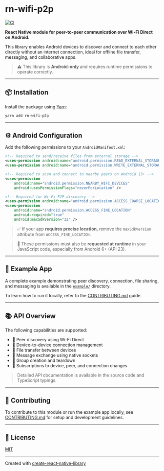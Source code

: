 # rn-wifi-p2p

[![CI](https://github.com/matheus-caldeira/rn-wifi-p2p/actions/workflows/ci.yml/badge.svg)](https://github.com/matheus-caldeira/rn-wifi-p2p/actions/workflows/ci.yml)

**React Native module for peer-to-peer communication over Wi-Fi Direct on Android.**

This library enables Android devices to discover and connect to each other directly without an internet connection, ideal for offline file transfer, messaging, and collaborative apps.

> ⚠️ This library is **Android-only** and requires runtime permissions to operate correctly.

---

## 📦 Installation

Install the package using [Yarn](https://yarnpkg.com):

```bash
yarn add rn-wifi-p2p
```

---

## ⚙️ Android Configuration

Add the following permissions to your `AndroidManifest.xml`:

```xml
<!-- Required to send/receive files from external storage -->
<uses-permission android:name="android.permission.READ_EXTERNAL_STORAGE" />
<uses-permission android:name="android.permission.WRITE_EXTERNAL_STORAGE" />

<!-- Required to scan and connect to nearby peers on Android 13+ -->
<uses-permission
    android:name="android.permission.NEARBY_WIFI_DEVICES"
    android:usesPermissionFlags="neverForLocation" />

<!-- Required for Wi-Fi P2P discovery -->
<uses-permission android:name="android.permission.ACCESS_COARSE_LOCATION" />
<uses-permission
    android:name="android.permission.ACCESS_FINE_LOCATION"
    android:required="true"
    android:maxSdkVersion="32" />
```

> ✅ If your app **requires precise location**, remove the `maxSdkVersion` attribute from `ACCESS_FINE_LOCATION`.

> 🔐 These permissions must also be **requested at runtime** in your JavaScript code, especially from Android 6+ (API 23).

---

## 🧪 Example App

A complete example demonstrating peer discovery, connection, file sharing, and messaging is available in the [`example/`](./example) directory.

To learn how to run it locally, refer to the [CONTRIBUTING.md](./CONTRIBUTING.md) guide.

---

## 📚 API Overview

The following capabilities are supported:

- 📡 Peer discovery using Wi-Fi Direct
- 🔗 Device-to-device connection management
- 📁 File transfer between devices
- 💬 Message exchange using native sockets
- 👥 Group creation and teardown
- 🔄 Subscriptions to device, peer, and connection changes

> Detailed API documentation is available in the source code and TypeScript typings.

---

## 🤝 Contributing

To contribute to this module or run the example app locally, see [CONTRIBUTING.md](./CONTRIBUTING.md) for setup and development guidelines.

---

## 📄 License

[MIT](./LICENSE)

---

Created with [create-react-native-library](https://github.com/callstack/react-native-builder-bob)
